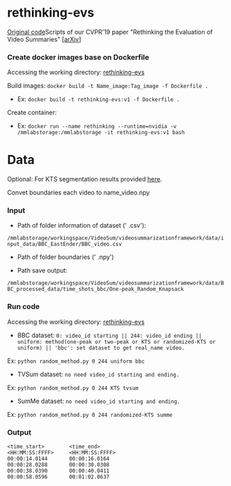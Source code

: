 rethinking-evs
==============================

[Original code](https://github.com/mayu-ot/rethinking-evs)Scripts of our CVPR'19 paper "Rethinking the Evaluation of Video Summaries" [[arXiv](https://arxiv.org/abs/1903.11328)]

### Create docker images base on Dockerfile
Accessing the working directory: 
[rethinking-evs](https://github.com/tiendv/videosummarizationframework/tree/master/source/src/baseline/rethinking-evs)

Build images: `docker build -t Name_image:Tag_image -f Dockerfile .`

- Ex: `docker build -t rethinking-evs:v1 -f Dockerfile .`

Create container:

- Ex: `docker run --name rethinking --runtime=nvidia -v /mmlabstorage:/mmlabstorage -it rethinking-evs:v1 bash`

# Data
Optional: For KTS segmentation results provided [here](https://github.com/kezhang-cs/Video-Summarization-with-LSTM).

Convet boundaries each video to name_video.npy
### Input
    
- Path of folder information of dataset (' .csv'):

`/mmlabstorage/workingspace/VideoSum/videosummarizationframework/data/input_data/BBC_EastEnder/BBC_video.csv`

- Path of folder boundaries (' .npy')

- Path save output:

`/mmlabstorage/workingspace/VideoSum/videosummarizationframework/data/BBC_processed_data/time_shots_bbc/One-peak_Random_Knapsack`

### Run code
Accessing the working directory: 
[rethinking-evs](https://github.com/tiendv/videosummarizationframework/tree/master/source/src/baseline/rethinking-evs)

-   BBC dataset: `0: video_id starting || 244: video_id ending || uniform: method(one-peak or two-peak or KTS or randomized-KTS or uniform) || 'bbc': set dataset to get real_name video.`

Ex: `python random_method.py 0 244 uniform bbc`

-   TVSum dataset: `no need video_id starting and ending.`

Ex: `python random_method.py 0 244 KTS tvsum`

-   SumMe dataset: `no need video_id starting and ending.`

Ex: `python random_method.py 0 244 randomized-KTS summe`
### Output
```
<time_start>        <time_end>
<HH:MM:SS:FFFF>     <HH:MM:SS:FFFF>
00:00:14.0144       00:00:16.0164
00:00:28.0288       00:00:30.0308
00:00:38.0390       00:00:40.0411
00:00:58.0596       00:01:02.0637
```
